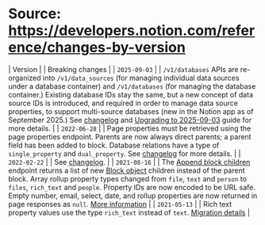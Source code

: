 # Source: https://developers.notion.com/reference/changes-by-version

| Version |
 | Breaking changes |
 | `2025-09-03` |
 | `/v1/databases` APIs are re-organized into `/v1/data_sources` (for managing individual data sources under a database container) and `/v1/databases` (for managing the database container.)
Existing database IDs stay the same, but a new concept of data source IDs is introduced, and required in order to manage data source properties, to support multi-source databases (new in the Notion app as of September 2025.)
See [changelog](/page/changelog) and [Upgrading to 2025-09-03](/docs/upgrade-guide-2025-09-03) guide for more details. |
 | `2022-06-28` |
 | Page properties must be retrieved using the page properties endpoint.
Parents are now always direct parents; a parent field has been added to block.
Database relations have a type of `single_property` and `dual_property`.
See [changelog](/changelog/releasing-notion-version-2022-06-28) for more details. |
 | `2022-02-22` |
 | See [changelog](/changelog/releasing-notion-version-2022-02-22). |
 | `2021-08-16` |
 | The [Append block children](/reference/patch-block-children) endpoint returns a list of new [Block object](/reference/block) children instead of the parent block.
Array rollup property types changed from `file`, `text` and `person` to `files`, `rich_text` and `people`.
Property IDs are now encoded to be URL safe.
Empty number, email, select, date, and rollup properties are now returned in page responses as `null`.
[More information](/changelog/notion-version-2021-08-16) |
 | `2021-05-13` |
 | Rich text property values use the type `rich_text` instead of `text`.
[Migration details](/changelog/unversioned-requests-no-longer-accepted) |
